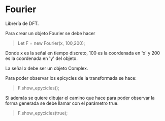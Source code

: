 # Fourier
 
Librería de DFT. 

Para crear un objeto Fourier se debe hacer 

> Let F = new Fourier(x, 100,200);

Donde x es la señal en tiempo discreto, 100 es la coordenada en 'x'
y 200 es la coordenada en 'y' del objeto. 

La señal x debe ser un objeto Complex. 

Para poder observar los epicycles de la transformada se hace:

> F.show_epycicles();

Si además se quiere dibujar el camino que hace para poder observar la forma generada
se debe llamar con el parámetro true. 

> F.show_epycicles(true);



